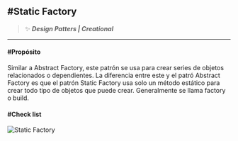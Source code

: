 ## \#Static Factory
>:sparkles: ***Design Patters | Creational***
---
#### \#Propósito
Similar a Abstract Factory, este patrón se usa para crear series de objetos relacionados o dependientes. La diferencia entre este y el patró  Abstract Factory es que el patrón Static Factory usa solo un método estático para crear todo tipo de objetos que puede crear. Generalmente se llama factory o build.

#### \#Check list

![Static Factory](https://designpatternsphp.readthedocs.io/en/latest/_images/uml20.png)